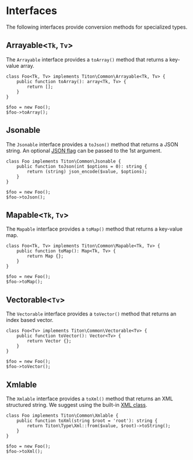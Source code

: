 # Interfaces #

The following interfaces provide conversion methods for specialized types.

## Arrayable<`Tk`, `Tv`> ##

The `Arrayable` interface provides a `toArray()` method that returns a key-value array.

```hack
class Foo<Tk, Tv> implements Titon\Common\Arrayable<Tk, Tv> {
    public function toArray(): array<Tk, Tv> {
        return [];
    }
}

$foo = new Foo();
$foo->toArray();
```

## Jsonable ##

The `Jsonable` interface provides a `toJson()` method that returns a JSON string. 
An optional [JSON flag](http://php.net/manual/en/json.constants.php) can be passed to the 1st argument. 

```hack
class Foo implements Titon\Common\Jsonable {
    public function toJson(int $options = 0): string {
        return (string) json_encode($value, $options);
    }
}

$foo = new Foo();
$foo->toJson();
```

## Mapable<`Tk`, `Tv`> ##

The `Mapable` interface provides a `toMap()` method that returns a key-value map.

```hack
class Foo<Tk, Tv> implements Titon\Common\Mapable<Tk, Tv> {
    public function toMap(): Map<Tk, Tv> {
        return Map {};
    }
}

$foo = new Foo();
$foo->toMap();
```

## Vectorable<`Tv`> ##

The `Vectorable` interface provides a `toVector()` method that returns an index based vector.

```hack
class Foo<Tv> implements Titon\Common\Vectorable<Tv> {
    public function toVector(): Vector<Tv> {
        return Vector {};
    }
}

$foo = new Foo();
$foo->toVector();
```

## Xmlable ##

The `Xmlable` interface provides a `toXml()` method that returns an XML structured string.
We suggest using the built-in [XML class](../type/xml.md).

```hack
class Foo implements Titon\Common\Xmlable {
    public function toXml(string $root = 'root'): string {
        return Titon\Type\Xml::from($value, $root)->toString();
    }
}

$foo = new Foo();
$foo->toXml();
```
